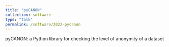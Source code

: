 ```yaml
---
title: "pyCANON"
collection: software
type: "Talk"
permalink: /software/2022-pycanon
---
```


pyCANON: a Python library for checking the level of anonymity of a dataset
